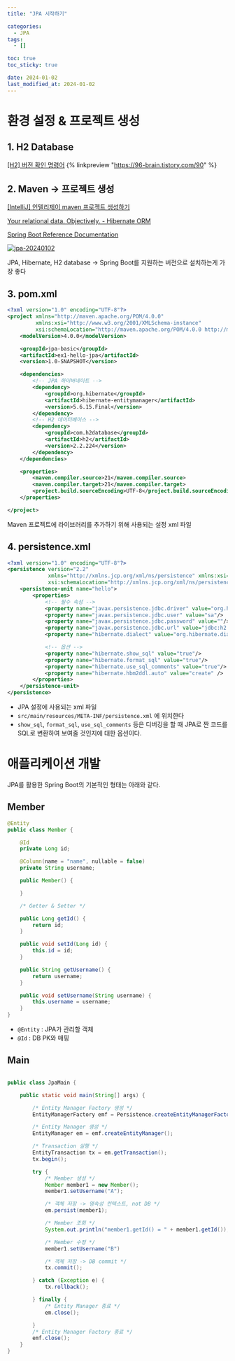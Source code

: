 ```yaml
---
title: "JPA 시작하기"

categories:
  - JPA
tags:
  - []

toc: true
toc_sticky: true

date: 2024-01-02
last_modified_at: 2024-01-02
---
```


# 환경 설정 & 프로젝트 생성

## 1. H2 Database

[[H2] 버전 확인 명령어](https://96-brain.tistory.com/90)
{% linkpreview "https://96-brain.tistory.com/90" %}

## 2. Maven → 프로젝트 생성

[[IntelliJ] 인텔리제이 maven 프로젝트 생성하기](https://hianna.tistory.com/799)

[Your relational data. Objectively. - Hibernate ORM](https://hibernate.org/orm/)

[Spring Boot Reference Documentation](https://docs.spring.io/spring-boot/docs/3.2.0/reference/htmlsingle/)

<a href="https://ibb.co/rskJ8FX"><img src="https://i.ibb.co/tXB5jQ1/jpa-20240102.png" alt="jpa-20240102" border="0"></a>

JPA, Hibernate, H2 database → Spring Boot를 지원하는 버전으로 설치하는게 가장 좋다

## 3. pom.xml

```xml
<?xml version="1.0" encoding="UTF-8"?>
<project xmlns="http://maven.apache.org/POM/4.0.0"
         xmlns:xsi="http://www.w3.org/2001/XMLSchema-instance"
         xsi:schemaLocation="http://maven.apache.org/POM/4.0.0 http://maven.apache.org/xsd/maven-4.0.0.xsd">
    <modelVersion>4.0.0</modelVersion>

    <groupId>jpa-basic</groupId>
    <artifactId>ex1-hello-jpa</artifactId>
    <version>1.0-SNAPSHOT</version>

    <dependencies>
        <!-- JPA 하이버네이트 -->
        <dependency>
            <groupId>org.hibernate</groupId>
            <artifactId>hibernate-entitymanager</artifactId>
            <version>5.6.15.Final</version>
        </dependency>
        <!-- H2 데이터베이스 -->
        <dependency>
            <groupId>com.h2database</groupId>
            <artifactId>h2</artifactId>
            <version>2.2.224</version>
        </dependency>
    </dependencies>

    <properties>
        <maven.compiler.source>21</maven.compiler.source>
        <maven.compiler.target>21</maven.compiler.target>
        <project.build.sourceEncoding>UTF-8</project.build.sourceEncoding>
    </properties>

</project>
```

<script src="https://gist.github.com/hanqpark/63d3492562da09bf7d27eb62b6c4d99b.js"></script>

Maven 프로젝트에 라이브러리를 추가하기 위해 사용되는 설정 xml 파일

## 4. persistence.xml

```xml
<?xml version="1.0" encoding="UTF-8"?>
<persistence version="2.2"
             xmlns="http://xmlns.jcp.org/xml/ns/persistence" xmlns:xsi="http://www.w3.org/2001/XMLSchema-instance"
             xsi:schemaLocation="http://xmlns.jcp.org/xml/ns/persistence http://xmlns.jcp.org/xml/ns/persistence/persistence_2_2.xsd">
    <persistence-unit name="hello">
        <properties>
            <!-- 필수 속성 -->
            <property name="javax.persistence.jdbc.driver" value="org.h2.Driver"/>
            <property name="javax.persistence.jdbc.user" value="sa"/>
            <property name="javax.persistence.jdbc.password" value=""/>
            <property name="javax.persistence.jdbc.url" value="jdbc:h2:tcp://localhost/~/test"/>
            <property name="hibernate.dialect" value="org.hibernate.dialect.H2Dialect"/>

            <!-- 옵션 -->
            <property name="hibernate.show_sql" value="true"/>
            <property name="hibernate.format_sql" value="true"/>
            <property name="hibernate.use_sql_comments" value="true"/>
            <property name="hibernate.hbm2ddl.auto" value="create" />
        </properties>
    </persistence-unit>
</persistence>
```

<script src="https://gist.github.com/hanqpark/678a7068f04c2ca06d0ae738b681d484.js"></script>

- JPA 설정에 사용되는 xml 파일
- `src/main/resources/META-INF/persistence.xml` 에 위치한다
- `show_sql`, `format_sql`, `use_sql_comments` 등은 디버깅을 할 때 JPA로 짠 코드를 SQL로 변환하여 보여줄 것인지에 대한 옵션이다.

# 애플리케이션 개발

JPA를 활용한 Spring Boot의 기본적인 형태는 아래와 같다.

## Member

```java
@Entity
public class Member {

    @Id
    private Long id;

    @Column(name = "name", nullable = false)
    private String username;

    public Member() {

    }

    /* Getter & Setter */

    public Long getId() {
        return id;
    }

    public void setId(Long id) {
        this.id = id;
    }

    public String getUsername() {
        return username;
    }

    public void setUsername(String username) {
        this.username = username;
    }
}
```

<script src="https://gist.github.com/hanqpark/34fae6749ebfb752fd4ce333b5f9def2.js"></script>

- `@Entity` : JPA가 관리할 객체
- `@Id` : DB PK와 매핑

## Main

```java

public class JpaMain {

    public static void main(String[] args) {

        /* Entity Manager Factory 생성 */
        EntityManagerFactory emf = Persistence.createEntityManagerFactory("hello");

        /* Entity Manager 생성 */
        EntityManager em = emf.createEntityManager();

        /* Transaction 실행 */
        EntityTransaction tx = em.getTransaction();
        tx.begin();

        try {
			/* Member 생성 */
            Member member1 = new Member();
            member1.setUsername("A");

			/* 객체 저장 -> 영속성 컨텍스트, not DB */
            em.persist(member1);

			/* Member 조회 */
            System.out.println("member1.getId() = " + member1.getId());

			/* Member 수정 */
			member1.setUsername("B")

			/* 객체 저장 -> DB commit */
            tx.commit();

        } catch (Exception e) {
            tx.rollback();

        } finally {
            /* Entity Manager 종료 */
            em.close();

        }
        /* Entity Manager Factory 종료 */
        emf.close();
    }
}
```

<script src="https://gist.github.com/hanqpark/85ef8dd64d4530fba286fef3144e553d.js"></script>
